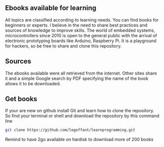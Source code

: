 ## Ebooks available for learning


All topics are classified according to learning needs. You can find books for beginners or experts. I believe in the need to share best practices and sources of knowledge to improve skills. The world of embedded systems, microcontrollers since 2010 is open to the general public with the arrival of electronic prototyping boards like Arduino, Raspberry Pi. It is a playground for hackers, so be free to share and clone this repository.

## Sources

The ebooks available were all retrieved from the internet. Other sites share it and a simple Google search by PDF specifying the name of the book allows it to be downloaded.

## Get books


If your are new on github install Git and learn how to clone the repository. So find your terminal or shell and download the repository by this command line
```bash
git clone https://github.com/legoffant/learnprogramming.git
```

Remind to have 2go available on hardisk to download more of 200 books

